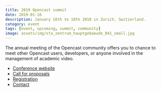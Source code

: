 ```yaml
---
title: 2019 Opencast summit
date: 2019-01-16
description: January 16th to 18th 2018 in Zurich, Switzerland.
category: event
tags: [event, upcoming, summit, community]
image: assets/img/sta_zentrum_hauptgebaeude_041_small.jpg
---
```


The annual meeting of the Opencast community offers you to chance to meet other Opencast users, developers, or anyone involved in the management of academic video.
<!-- More --->

- [Conference website](https://blogs.ethz.ch/opencast2019/)
- [Call for proposals](https://blogs.ethz.ch/opencast2019/call/)
- [Registration](https://www.converia.ethz.ch/frontend/index.php?folder_id=364)
- [Contact](mailto:2019_opencast_summit@id.ethz.ch)
